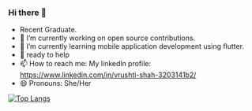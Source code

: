 ### Hi there 👋
-  Recent Graduate.
- 🔭 I’m currently working on open source contributions.
- 🌱 I’m currently learning mobile application development using flutter.
- 💬 ready to help 
- 📫 How to reach me: My linkedln profile: https://www.linkedin.com/in/vrushti-shah-3203141b2/
- 😄 Pronouns: She/Her

[![Top Langs](https://github-readme-stats.vercel.app/api/top-langs/?username=Vrushti24&layout=compact)](https://github.com/Vrushti24/github-readme-stats)
